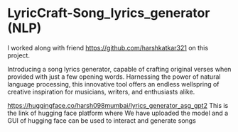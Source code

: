 # LyricCraft-Song_lyrics_generator (NLP)
I worked along with friend https://github.com/harshkatkar321 on this project.

Introducing a song lyrics generator, capable of crafting original verses when provided with just a few opening words. Harnessing the power of natural language processing, this innovative tool offers an endless wellspring of creative inspiration for musicians, writers, and enthusiasts alike.

https://huggingface.co/harsh098mumbai/lyrics_generator_asg_gpt2
This is the link of hugging face platform where We have uploaded the  model and a GUI of hugging face can be used to interact and generate songs
